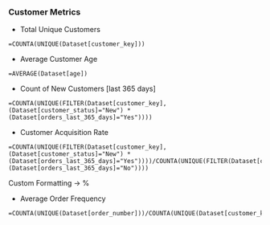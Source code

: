 ### Customer Metrics

- Total Unique Customers
```
=COUNTA(UNIQUE(Dataset[customer_key]))
```

- Average Customer Age
```
=AVERAGE(Dataset[age])
```

- Count of New Customers [last 365 days]
```
=COUNTA(UNIQUE(FILTER(Dataset[customer_key], (Dataset[customer_status]="New") * (Dataset[orders_last_365_days]="Yes"))))
```

- Customer Acquisition Rate
```
=COUNTA(UNIQUE(FILTER(Dataset[customer_key],(Dataset[customer_status]="New") * (Dataset[orders_last_365_days]="Yes"))))/COUNTA(UNIQUE(FILTER(Dataset[customer_key],(Dataset[orders_last_365_days]="No"))))
```
Custom Formatting -> %

- Average Order Frequency
```
=COUNTA(UNIQUE(Dataset[order_number]))/COUNTA(UNIQUE(Dataset[customer_key]))
```

